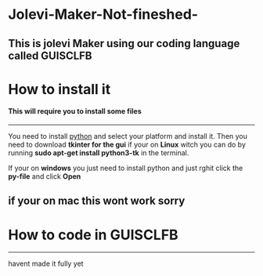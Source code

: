 # Jolevi-Maker-Not-fineshed-
This is jolevi Maker using our coding language called GUISCLFB
---
# How to install it
#### This will require you to install some files
---
You need to install [python](https://www.python.org/downloads/) and select your platform and install it.
Then you need to download **tkinter for  the gui** if your on **Linux** witch you can do by running **sudo apt-get install python3-tk** in the terminal.

If your on **windows** you just need to install python and just rghit click the **py-file** and click **Open**

if your on mac this wont work sorry
---
# How to code in GUISCLFB
---
havent made it fully yet
